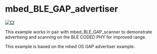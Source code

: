 # mbed_BLE_GAP_advertiser

[![CI](https://github.com/tjpetz/mbed_BLE_GAP_advertiser/actions/workflows/build.yml/badge.svg)](https://github.com/tjpetz/mbed_BLE_GAP_advertiser/actions/workflows/build.yml)

This example works in pair with mbed_BLE_GAP_scanner to demonstrate advertising and scanning
on the BLE CODED PHY for improved range.

This example is based on the mbed OS GAP advertiser example.
